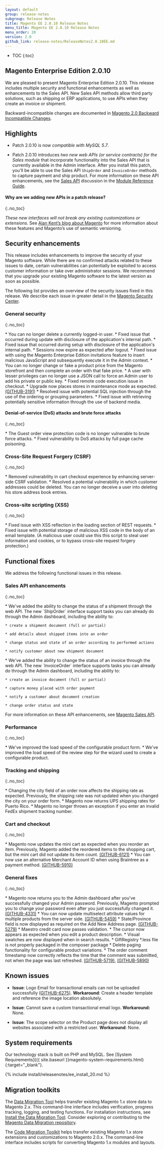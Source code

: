 ```yaml
---
layout: default
group: release-notes
subgroup: Release Notes
title: Magento EE 2.0.10 Release Notes
menu_title: Magento EE 2.0.10 Release Notes
menu_order: 20
version: 2.0
github_link: release-notes/ReleaseNotes2.0.10EE.md
---
```

*	TOC
{:toc}


## Magento Enterprise Edition 2.0.10
We are pleased to present Magento Enterprise Edition 2.0.10. This release includes multiple security and functional enhancements as well as enhancements to the Sales API. New Sales API methods allow third party solutions, such as shipping or ERP applications, to use APIs when they create an invoice or shipment. 



Backward-incompatible changes are documented in <a href="{{ page.baseurl }}release-notes/changes_2.0.html" target="_blank">Magento 2.0 Backward Incompatible Changes</a>.

## Highlights

* Patch 2.0.10 is now <i>compatible with MySQL 5.7</i>.

* Patch 2.0.10 introduces <i>two new web APIs (or service contracts) for the Sales module</i> that incorporate functionality into the Sales API that is currently available in the Admin interface. After you install this patch, you’ll be able to use the Sales API `ShipOrder` and `InvoiceOrder` methods to capture payment and ship product. For more information on these API enhancements, see the <a href="{{ page.baseurl }}mrg/ce/Sales/services.html#invoiceorder" target="_blank">Sales API</a> discussion in the <a href="{{ page.baseurl }}mrg/intro.html" target="_blank">Module Reference Guide</a>. 

#### Why are we adding new APIs in a patch release?
{:.no_toc} 

<i>These new interfaces will not break any existing customizations or extensions.</i>   See <a href="https://alankent.me/category/magento/" target="_blank">Alan Kent’s blog about Magento</a> for more information about these features and Magento’s use of semantic versioning. 




## Security enhancements

This release includes enhancements to improve the security of your Magento software. While there are no confirmed attacks related to these issues to date, certain vulnerabilities can potentially be exploited to access customer information or take over administrator sessions. We recommend that you upgrade your existing Magento software to the latest version as soon as possible.

The following list provides an overview of the security issues fixed in this release. We describe each issue in greater detail in the <a href="https://magento.com/security/patches/magento-2010-and-212-security-update" target="_blank">Magento Security Center</a>. 


### General security 
{:.no_toc} 

<!--- 57811 -->* You can no longer delete a currently logged-in user. 

<!--- 51376 -->* Fixed issue that occurred during update with disclosure of the application's internal path.


<!--- 51370 -->* Fixed issue that occurred during setup with disclosure of the application's internal path. 



<!--- 56930 -->* Sessions now expire as expected after logout.

<!--- 57582/1488 -->* Fixed issue with using the Magento Enterprise Edition invitations feature to insert malicious JavaScript and subsequently execute it in the Admin context.


<!--- 57566-->* You can no longer change or fake a product price from the Magento storefront and then complete an order with that fake price. 


<!--- 56902, 56834  -->* A user with lesser privileges can no longer use a JSON call to force an Admin user to add his private or public key.

<!--- 56851 -->* Fixed remote code execution issue in checkout. 

<!--- 57579 -->* Upgrade now places stores in maintenance mode as expected. <a href="https://github.com/magento/magento2/issues/3191" target="_blank">(GITHUB-3191)</a>



<!--- 56542/1480 -->* Resolved issue with potential SQL injection through the use of the ordering or grouping parameters.

<!--- 56905 -->* Fixed issue with retrieving potentially sensitive information through the use of backend media.



#### Denial-of-service (DoS) attacks and brute force attacks
{:.no_toc} 

<!--- 57464 -->* The Guest order view protection code is no longer vulnerable to brute force attacks. 

<!--- 57303 -->* Fixed vulnerability to DoS attacks by full page cache poisoning. 



### Cross-Site Request Forgery (CSRF)
{:.no_toc} 


<!--- 45757 -->* Removed vulnerability in cart checkout experience by enhancing server-side CSRF validation.

<!--- 57580/1433 -->* Resolved a potential  vulnerability in which customer addresses could be deleted. You can no longer deceive a user into deleting his store address book entries.



### Cross-site scripting (XSS)
{:.no_toc} 


<!--- 57803/1539 -->* Fixed issue with XSS reflection in the loading section of REST requests.


<!--- 57363 -->*  Fixed issue with potential storage of malicious XSS code in the body of an email template. (A malicious user could use this this script to steal user information and cookies, or to bypass cross-site request forgery protection.)




## Functional fixes

We address the following functional issues in this release.



### Sales API enhancements
{:.no_toc} 


<!--- 56429 -->*  We've added the ability to change the status of a shipment through the web API.  The new `ShipOrder` interface support tasks you can already do through the Admin dashboard, including the ability to:  

	* create a shipment document (full or partial)

	* add details about shipped items into an order

	* change status and state of an order according to performed actions

	* notify customer about new shipment document



<!--- 56428 -->*  We've added the ability to change the status of an invoice through the web API.  The new `InvoiceOrder` interface supports tasks you can already do through the Admin dashboard, including the ability to:  

	* create an invoice document (full or partial)

	* capture money placed with order payment

	* notify a customer about document creation

	* change order status and state

For more information on these API enhancements, see <a href="{{ page.baseurl }}mrg/ce/Sales/services.html" target="_blank">Magento Sales API</a>.


### Performance
{:.no_toc} 

<!--- 55300 -->* We've improved the load speed of the configurable product form. 

<!--- 55791 -->* We've improved the load speed of the review step for the wizard used to create a configurable product.



### Tracking and shipping
{:.no_toc} 


<!--- 57098 -->* Changing the city field of an order now affects the shipping rate as expected. Previously, the shipping rate was not updated when you changed the city on your order form. 

<!--- 56908 -->* Magento now returns UPS shipping rates for Puerto Rico.

<!--- 57461 -->* Magento no longer throws an exception if you enter an invalid FedEx shipment tracking number.



### Cart and checkout
{:.no_toc} 


<!--- 56953 -->* Magento now updates the mini cart as expected when you reorder an item. Previously, Magento added the reordered items to the shopping cart, but the mini cart did not update its item count. <a href="https://github.com/magento/magento2/issues/6121" target="_blank">(GITHUB-6121)</a>

 
<!--- 56911 -->* You can now use an alternative Merchant Account ID when using Braintree as a payment method. <a href="https://github.com/magento/magento2/issues/5910" target="_blank">(GITHUB-5910)</a>



### General fixes
{:.no_toc} 



<!--- 57065 -->* Magento now returns you to the Admin dashboard after you've successfully changed your Admin password. Previously, Magento prompted you to change your password even after you just successfully changed it. <a href="https://github.com/magento/magento2/issues/4331" target="_blank">(GITHUB-4331)</a>


<!--- 55054 -->* You can now update multiselect attribute values for multiple products from the server side.  <a href="https://github.com/magento/magento2/issues/5459" target="_blank">(GITHUB-5459)</a>



<!--- 56963, 57069 -->* State/Province field is now displayed as required on the Add New Address page. <a href="https://github.com/magento/magento2/issues/5279" target="_blank">(GITHUB-5279)</a>


<!--- 57072 -->* Maestro credit card now passes validation. 

<!--- 57390 -->* The cursor now appears as expected when you edit a product description.


<!--- 58674 -->* Visual swatches are now displayed when in search results. 

<!--- 58695 -->* GiftRegistry *.less file is not properly packaged in the composer package


<!--- 58933 -->* Delete paging functionality for configurable product variations. 

<!--- 56700 -->* The order comment timestamp now correctly reflects the time that the comment was submitted, not when the page was last refreshed. <a href="https://github.com/magento/magento2/issues/5719" target="_blank">(GITHUB-5719)</a>, <a href="https://github.com/magento/magento2/issues/5890" target="_blank">(GITHUB-5890)</a>





<!--- Omitted (can't be reproduced or won't fix) 57800 (CLONES: 5704858314, 58798, 58883) (CANNOT REPRO: 53971, 53431) (INTERNAL ONLY:  58816, 558874, 56759, 58167, 57879, 57577, 57568, 57294, 57546), 57303, 55862, 52239, 58626, 58625, 58666, 58933, 58923 (WONT FIX: 58671-->

## Known issues


* **Issue**:  Logo Email for transactional emails can not be uploaded successfully <a href="https://github.com/magento/magento2/issues/6275" target="_blank">(GITHUB-6275)</a>. **Workaround**: Create a header template and reference the image location absolutely.


<!-- 59428 -->

* **Issue**: Cannot save a custom transactional email logo. **Workaround:** None.


<!-- 53010 -->

* **Issue**: The scope selector on the Product page does not display all websites associated with a restricted user. **Workaround**: None.

<!--- 57004 -->


## System requirements
Our technology stack is built on PHP and MySQL. See
[System Requirements]({{ site.baseurl }}magento-system-requirements.html){:target="_blank"}.


{% include install/releasenotes/ee_install_20.md %}



## Migration toolkits
The <a href="{{ page.baseurl }}migration/migration-migrate.html" target="_blank">Data Migration Tool</a> helps transfer existing Magento 1.x store data to Magento 2.x. This command-line interface includes verification, progress tracking, logging, and testing functions. For installation instructions, see  <a href="{{ page.baseurl }}migration/migration-tool-install.html" target="_blank">Install the Data Migration Tool</a>. Consider exploring or contributing to the <a href="https://github.com/magento/data-migration-tool" target="_blank"> Magento Data Migration repository</a>.

The <a href="https://github.com/magento/code-migration" target="_blank">Code Migration Toolkit</a> helps transfer existing Magento 1.x store extensions and customizations to Magento 2.0.x. The command-line interface includes scripts for converting Magento 1.x modules and layouts.
